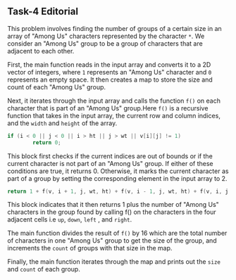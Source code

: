 ## Task-4 Editorial

This problem involves finding the number of groups of a certain size in an array of "Among Us" characters represented by the character `*`. We consider an "Among Us" group to be a group of characters that are adjacent to each other.

First, the main function reads in the input array and converts it to a 2D vector of integers, where `1` represents an "Among Us" character and `0` represents an empty space. It then creates a map to store the size and count of each "Among Us" group.

Next, it iterates through the input array and calls the function `f()` on each character that is part of an "Among Us" group.Here `f()` is a recursive function that takes in the input array, the current row and column indices, and the `width` and `height` of the array. 

```cpp
if (i < 0 || j < 0 || i > ht || j > wt || v[i][j] != 1)
        return 0;
```

This block first checks if the current indices are out of bounds or if the current character is not part of an "Among Us" group. If either of these conditions are true, it returns 0. Otherwise, it marks the current character as part of a group by setting the corresponding element in the input array to 2.


```cpp
return 1 + f(v, i + 1, j, wt, ht) + f(v, i - 1, j, wt, ht) + f(v, i, j + 1, wt, ht) + f(v, i, j - 1, wt, ht);
```


This block indicates that it then returns 1 plus the number of "Among Us" characters in the group found by calling f() on the characters in the four adjacent cells i.e `up`, `down`, `left` , and `right`.

The main function divides the result of `f()` by 16 which are the total number of characters in one "Among Us" group to get the size of the group, and increments the `count` of groups with that size in the map.

Finally, the main function iterates through the map and prints out the `size` and `count` of each group.
